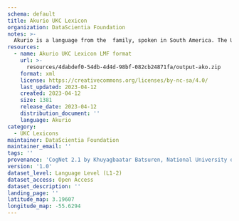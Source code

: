 ```yaml
---
schema: default
title: Akurio UKC Lexicon
organization: DataScientia Foundation
notes: >-
  Akurio is a language from the  family, spoken in South America. The UKC Lexicon of Akurio is represented as a lexico-semantic network. It consists of words, word senses, synsets, as well as sense-level and synset-level relationships.
resources:
  - name: Akurio UKC Lexicon LMF format
    url: >-
      resources/4dabdef0-54db-4d4d-98bf-082cb24871fa/output-ako.zip
    format: xml
    license: https://creativecommons.org/licenses/by-nc-sa/4.0/
    last_updated: 2023-04-12
    created: 2023-04-12
    size: 1381
    release_date: 2023-04-12
    distribution_document: ''
    language: Akurio
category:
  - UKC Lexicons
maintainer: DataScientia Foundation
maintainer_email: ''
tags: ''
provenance: 'CogNet 2.1 by Khuyagbaatar Batsuren, National University of Mongolia (http://cognet.ukc.disi.unitn.it); Native Languages of the Americas 2021.11. by Laura Redish and Orrin Lewis (http://www.native-languages.org); Princeton WordNet 2.1 by Princeton University (https://wordnet.princeton.edu)'
version: '1.0'
dataset_level: Language Level (L1-2)
dataset_access: Open Access
dataset_description: ''
landing_page: ''
latitude_map: 3.19607
longitude_map: -55.6294
---
```

